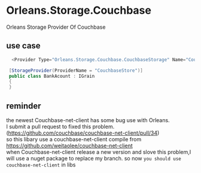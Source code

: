 # Orleans.Storage.Couchbase
   Orleans Storage Provider Of Couchbase
## use case

```csharp
  <Provider Type="Orleans.Storage.Couchbase.CouchbaseStorage" Name="CouchbaseStore" BucketName="bucketName" BucketPassword="bucketPassword" UseSsl="true" Servers="http://192.168.0.100:8091/pools;http://192.168.0.101:8091/pools"  />
```
   
```csharp
 [StorageProvider(ProviderName = "CouchbaseStore")]
 public class BankAcount : IGrain
 {
 }
```
 
 ## reminder  
 the newest Couchbase-net-client has some bug use with Orleans.  
 I submit a pull request to fixed this problem.(https://github.com/couchbase/couchbase-net-client/pull/34)  
 so this libary use a couchbase-net-client compile from https://github.com/weitaolee/couchbase-net-client  
 when Couchbase-net-client release a new version and slove this problem,I will use a nuget package to replace my branch.
 so now `you should use couchbase-net-client` in libs